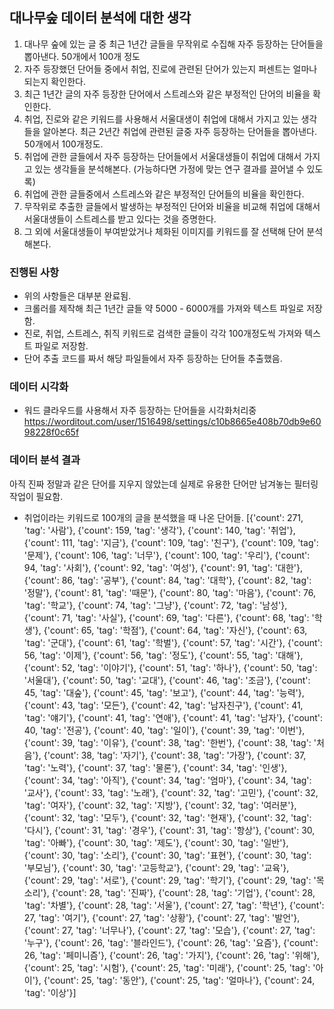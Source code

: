 ## 대나무숲 데이터 분석에 대한 생각
1. 대나무 숲에 있는 글 중 최근 1년간 글들을 무작위로 수집해 자주 등장하는 단어들을 뽑아낸다.   50개에서 100개 정도 
2. 자주 등장했던 단어들 중에서 취업, 진로에 관련된 단어가 있는지 퍼센트는 얼마나 되는지 확인한다. 
3. 최근 1년간 글의 자주 등장한 단어에서 스트레스와 같은 부정적인 단어의 비율을 확인한다. 
4. 취업, 진로와 같은 키워드를 사용해서 서울대생이 취업에 대해서 가지고 있는 생각들을 알아본다. 최근 2년간 취업에 관련된 글중 자주 등장하는 단어들을 뽑아낸다. 50개에서 100개정도. 
5. 취업에 관한 글들에서 자주 등장하는 단어들에서 서울대생들이 취업에 대해서 가지고 있는 생각들을 분석해본다. (가능하다면 가정에 맞는 연구 결과를 끌어낼 수 있도록)
6. 취업에 관한 글들중에서 스트레스와 같은 부정적인 단어들의 비율을 확인한다.  
7. 무작위로 추출한 글들에서 발생하는 부정적인 단어와 비율을 비교해 취업에 대해서 서울대생들이 스트레스를 받고 있다는 것을 증명한다. 
8. 그 외에 서울대생들이 부여받았거나 체화된 이미지를 키워드를 잘 선택해 단어 분석해본다. 


### 진행된 사항
- 위의 사항들은 대부분 완료됨. 
- 크롤러를 제작해 최근 1년간 글들 약 5000 - 6000개를 가져와 텍스트 파일로 저장함. 
- 진로, 취업, 스트레스, 취직 키워드로 검색한 글들이 각각 100개정도씩 가져와 텍스트 파일로 저장함.
- 단어 추출 코드를 짜서 해당 파일들에서 자주 등장하는 단어들 추출했음. 


### 데이터 시각화
- 워드 클라우드를 사용해서 자주 등장하는 단어들을 시각화처리중 
https://worditout.com/user/1516498/settings/c10b8665e408b70db9e6098228f0c65f


### 데이터 분석 결과
아직 진짜 정말과 같은 단어를 지우지 않았는데 실제로 유용한 단어만 남겨놓는 필터링 작업이 필요함.
- 취업이라는 키워드로 100개의 글을 분석했을 때 나온 단어들.
[{'count': 271, 'tag': '사람'},
 {'count': 159, 'tag': '생각'},
 {'count': 140, 'tag': '취업'},
 {'count': 111, 'tag': '지금'},
 {'count': 109, 'tag': '친구'},
 {'count': 109, 'tag': '문제'},
 {'count': 106, 'tag': '너무'},
 {'count': 100, 'tag': '우리'},
 {'count': 94, 'tag': '사회'},
 {'count': 92, 'tag': '여성'},
 {'count': 91, 'tag': '대한'},
 {'count': 86, 'tag': '공부'},
 {'count': 84, 'tag': '대학'},
 {'count': 82, 'tag': '정말'},
 {'count': 81, 'tag': '때문'},
 {'count': 80, 'tag': '마음'},
 {'count': 76, 'tag': '학교'},
 {'count': 74, 'tag': '그냥'},
 {'count': 72, 'tag': '남성'},
 {'count': 71, 'tag': '사실'},
 {'count': 69, 'tag': '다른'},
 {'count': 68, 'tag': '학생'},
 {'count': 65, 'tag': '학점'},
 {'count': 64, 'tag': '자신'},
 {'count': 63, 'tag': '군대'},
 {'count': 61, 'tag': '학벌'},
 {'count': 57, 'tag': '시간'},
 {'count': 56, 'tag': '이제'},
 {'count': 56, 'tag': '정도'},
 {'count': 55, 'tag': '대해'},
 {'count': 52, 'tag': '이야기'},
 {'count': 51, 'tag': '하나'},
 {'count': 50, 'tag': '서울대'},
 {'count': 50, 'tag': '교대'},
 {'count': 46, 'tag': '조금'},
 {'count': 45, 'tag': '대숲'},
 {'count': 45, 'tag': '보고'},
 {'count': 44, 'tag': '능력'},
 {'count': 43, 'tag': '모든'},
 {'count': 42, 'tag': '남자친구'},
 {'count': 41, 'tag': '얘기'},
 {'count': 41, 'tag': '연애'},
 {'count': 41, 'tag': '남자'},
 {'count': 40, 'tag': '전공'},
 {'count': 40, 'tag': '일이'},
 {'count': 39, 'tag': '이번'},
 {'count': 39, 'tag': '이유'},
 {'count': 38, 'tag': '한번'},
 {'count': 38, 'tag': '처음'},
 {'count': 38, 'tag': '자기'},
 {'count': 38, 'tag': '가장'},
 {'count': 37, 'tag': '노력'},
 {'count': 37, 'tag': '물론'},
 {'count': 34, 'tag': '인생'},
 {'count': 34, 'tag': '아직'},
 {'count': 34, 'tag': '엄마'},
 {'count': 34, 'tag': '교사'},
 {'count': 33, 'tag': '노래'},
 {'count': 32, 'tag': '고민'},
 {'count': 32, 'tag': '여자'},
 {'count': 32, 'tag': '지방'},
 {'count': 32, 'tag': '여러분'},
 {'count': 32, 'tag': '모두'},
 {'count': 32, 'tag': '현재'},
 {'count': 32, 'tag': '다시'},
 {'count': 31, 'tag': '경우'},
 {'count': 31, 'tag': '항상'},
 {'count': 30, 'tag': '아빠'},
 {'count': 30, 'tag': '제도'},
 {'count': 30, 'tag': '일반'},
 {'count': 30, 'tag': '소리'},
 {'count': 30, 'tag': '표현'},
 {'count': 30, 'tag': '부모님'},
 {'count': 30, 'tag': '고등학교'},
 {'count': 29, 'tag': '교육'},
 {'count': 29, 'tag': '서로'},
 {'count': 29, 'tag': '학기'},
 {'count': 29, 'tag': '목소리'},
 {'count': 28, 'tag': '진짜'},
 {'count': 28, 'tag': '기업'},
 {'count': 28, 'tag': '차별'},
 {'count': 28, 'tag': '서울'},
 {'count': 27, 'tag': '학년'},
 {'count': 27, 'tag': '여기'},
 {'count': 27, 'tag': '상황'},
 {'count': 27, 'tag': '발언'},
 {'count': 27, 'tag': '너무나'},
 {'count': 27, 'tag': '모습'},
 {'count': 27, 'tag': '누구'},
 {'count': 26, 'tag': '블라인드'},
 {'count': 26, 'tag': '요즘'},
 {'count': 26, 'tag': '페미니즘'},
 {'count': 26, 'tag': '가지'},
 {'count': 26, 'tag': '위해'},
 {'count': 25, 'tag': '시험'},
 {'count': 25, 'tag': '미래'},
 {'count': 25, 'tag': '아이'},
 {'count': 25, 'tag': '동안'},
 {'count': 25, 'tag': '얼마나'},
 {'count': 24, 'tag': '이상'}]
